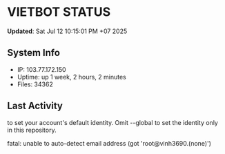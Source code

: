 # VIETBOT STATUS
**Updated**: Sat Jul 12 10:15:01 PM +07 2025

## System Info
- IP: 103.77.172.150
- Uptime: up 1 week, 2 hours, 2 minutes
- Files: 34362

## Last Activity

to set your account's default identity.
Omit --global to set the identity only in this repository.

fatal: unable to auto-detect email address (got 'root@vinh3690.(none)')
